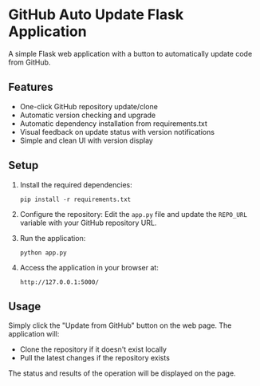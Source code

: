 # GitHub Auto Update Flask Application

A simple Flask web application with a button to automatically update code from GitHub.

## Features

- One-click GitHub repository update/clone
- Automatic version checking and upgrade
- Automatic dependency installation from requirements.txt
- Visual feedback on update status with version notifications
- Simple and clean UI with version display

## Setup

1. Install the required dependencies:
   ```
   pip install -r requirements.txt
   ```

2. Configure the repository:
   Edit the `app.py` file and update the `REPO_URL` variable with your GitHub repository URL.

3. Run the application:
   ```
   python app.py
   ```

4. Access the application in your browser at:
   ```
   http://127.0.0.1:5000/
   ```

## Usage

Simply click the "Update from GitHub" button on the web page. The application will:
- Clone the repository if it doesn't exist locally
- Pull the latest changes if the repository exists

The status and results of the operation will be displayed on the page.
